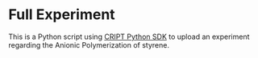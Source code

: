 # Full Experiment

This is a Python script using [CRIPT Python SDK](https://c-accel-cript.github.io/cript/) to upload an experiment regarding the Anionic Polymerization of styrene.